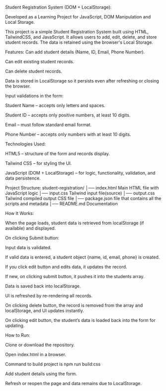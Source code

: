 Student Registration System (DOM + LocalStorage):

Developed as a Learning Project for JavaScript, DOM Manipulation and Local Storage.

This project is a simple Student Registration System built using HTML, TailwindCSS, and JavaScript.
It allows users to add, edit, delete, and store student records. The data is retained using the browser's Local Storage.

Features:
Can add student details (Name, ID, Email, Phone Number).

Can edit existing student records.

Can delete student records.

Data is stored in LocalStorage so it persists even after refreshing or closing the browser.

Input validations in the form:

Student Name – accepts only letters and spaces.

Student ID – accepts only positive numbers, at least 10 digits.

Email – must follow standard email format.

Phone Number – accepts only numbers with at least 10 digits.

Technologies Used:

HTML5 – structure of the form and records display.

Tailwind CSS – for styling the UI.

JavaScript (DOM + LocalStorage) – for logic, functionality, validation, and data persistence.

Project Structure:
student-registration/
│── index.html Main HTML file with JavaScript logic
│── input.css Tailwind input file(source)
│── output.css Tailwind compiled output CSS file
│── package.json file that contains all the scripts and metadata
│── README.md Documentation

How It Works:

When the page loads, student data is retrieved from localStorage (if available) and displayed.

On clicking Submit button:

Input data is validated.

If valid data is entered, a student object {name, id, email, phone} is created.

If you click edit button and edits data, it updates the record.

If new, on clicking submit button, it pushes it into the students array.

Data is saved back into localStorage.

UI is refreshed by re-rendering all records.

On clicking delete button, the record is removed from the array and localStorage, and UI updates instantly.

On clicking edit button, the student’s data is loaded back into the form for updating.

How to Run:

Clone or download the repository.

Open index.html in a browser.

Command to build project is npm run build:css

Add student details using the form.

Refresh or reopen the page and data remains due to LocalStorage.
